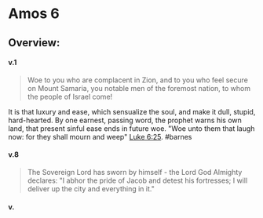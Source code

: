 # Amos 6

## Overview:



#### v.1
>Woe to you who are complacent in Zion, and to you who feel secure on Mount Samaria, you notable men of the foremost nation, to whom the people of Israel come!

It is that luxury and ease, which sensualize the soul, and make it dull, stupid, hard-hearted. By one earnest, passing word, the prophet warns his own land, that present sinful ease ends in future woe. "Woe unto them that laugh now: for they shall mourn and weep" [Luke 6:25](Luke6#v.25).
#barnes 

#### v.8
>The Sovereign Lord has sworn by himself - the Lord God Almighty declares: "I abhor the pride of Jacob and detest his fortresses; I will deliver up the city and everything in it."

#### v.
>

